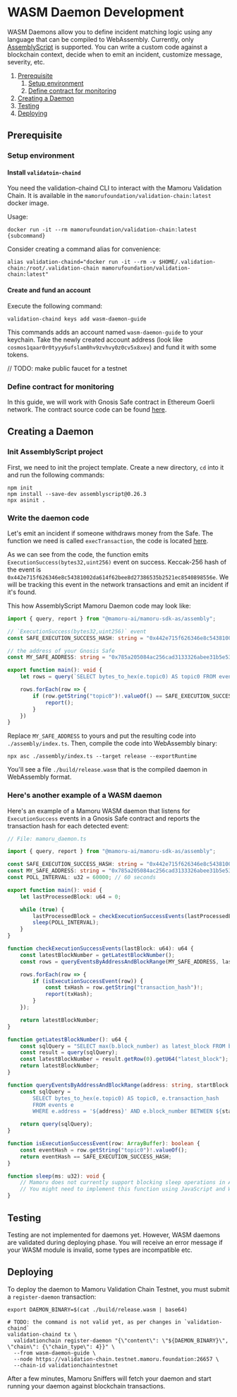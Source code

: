 # WASM Daemon Development

WASM Daemons allow you to define incident matching logic using any language that can be compiled to WebAssembly.
Currently, only [AssemblyScript](https://www.assemblyscript.org/) is supported.
You can write a custom code against a blockchain context, decide when to emit an incident, customize message, severity, etc.

1. [Prerequisite](#prerequisite)
    1. [Setup environment](#setup-environment)
    2. [Define contract for monitoring](#define-contract-for-monitoring)
2. [Creating a Daemon](#creating-a-daemon)
3. [Testing](#testing)
4. [Deploying](#deploying)

## Prerequisite

### Setup environment

#### Install `validatoin-chaind`

You need the validation-chaind CLI to interact with the Mamoru Validation Chain.
It is available in the `mamorufoundation/validation-chain:latest` docker image.

Usage:

```shell
docker run -it --rm mamorufoundation/validation-chain:latest {subcommand}
```

Consider creating a command alias for convenience:

```shell
alias validation-chaind="docker run -it --rm -v $HOME/.validation-chain:/root/.validation-chain mamorufoundation/validation-chain:latest"
```

#### Create and fund an account

Execute the following command:

```shell
validation-chaind keys add wasm-daemon-guide
```

This commands adds an account named `wasm-daemon-guide` to your keychain.
Take the newly created account address (look like `cosmos1qaar0r0tyyy6ufslam0hv9zvhvy0z0cv5x8xev`) and fund it with some tokens.

// TODO: make public faucet for a testnet

### Define contract for monitoring

In this guide, we will work with Gnosis Safe contract in Ethereum Goerli network.
The contract source code can be found [here](https://github.com/safe-global/safe-contracts/tree/main/contracts).

## Creating a Daemon

### Init AssemblyScript project

First, we need to init the project template.
Create a new directory, `cd` into it and run the following commands:
```shell
npm init
npm install --save-dev assemblyscript@0.26.3
npx asinit .
```

### Write the daemon code

Let's emit an incident if someone withdraws money from the Safe.
The function we need is called `execTransaction`, the code is located [here](https://github.com/safe-global/safe-contracts/blob/96a4e280876c33c53a09b5ef6ee78201a101ff58/contracts/Safe.sol#L119-L146).

As we can see from the code, the function emits `ExecutionSuccess(bytes32,uint256)` event on success.
Keccak-256 hash of the event is `0x442e715f626346e8c54381002da614f62bee8d27386535b2521ec8540898556e`.
We will be tracking this event in the network transactions and emit an incident if it's found.

This how AssemblyScript Mamoru Daemon code may look like:
```typescript
import { query, report } from "@mamoru-ai/mamoru-sdk-as/assembly";

// `ExecutionSuccess(bytes32,uint256)` event
const SAFE_EXECUTION_SUCCESS_HASH: string = "0x442e715f626346e8c54381002da614f62bee8d27386535b2521ec8540898556e";

// the address of your Gnosis Safe
const MY_SAFE_ADDRESS: string = "0x785a205084ac256cad3133326abee31b5e53931a";

export function main(): void {
    let rows = query(`SELECT bytes_to_hex(e.topic0) AS topic0 FROM events e WHERE e.address = '${MY_SAFE_ADDRESS}'`);

    rows.forEach(row => {
        if (row.getString("topic0")!.valueOf() == SAFE_EXECUTION_SUCCESS_HASH) {
            report();
        }
    })
}
```
Replace `MY_SAFE_ADDRESS` to yours and put the resulting code into `./assembly/index.ts`.
Then, compile the code into WebAssembly binary:
```shell
npx asc ./assembly/index.ts --target release --exportRuntime
```
You'll see a file `./build/release.wasm` that is the compiled daemon in WebAssembly format.

### Here's another example of a WASM daemon
Here's an example of a Mamoru WASM daemon that listens for `ExecutionSuccess` events in a Gnosis Safe contract and reports the transaction hash for each detected event:

```typescript copy
// File: mamoru_daemon.ts

import { query, report } from "@mamoru-ai/mamoru-sdk-as/assembly";

const SAFE_EXECUTION_SUCCESS_HASH: string = "0x442e715f626346e8c54381002da614f62bee8d27386535b2521ec8540898556e";
const MY_SAFE_ADDRESS: string = "0x785a205084ac256cad3133326abee31b5e53931a";
const POLL_INTERVAL: u32 = 60000; // 60 seconds

export function main(): void {
    let lastProcessedBlock: u64 = 0;

    while (true) {
        lastProcessedBlock = checkExecutionSuccessEvents(lastProcessedBlock);
        sleep(POLL_INTERVAL);
    }
}

function checkExecutionSuccessEvents(lastBlock: u64): u64 {
    const latestBlockNumber = getLatestBlockNumber();
    const rows = queryEventsByAddressAndBlockRange(MY_SAFE_ADDRESS, lastBlock + 1, latestBlockNumber);

    rows.forEach(row => {
        if (isExecutionSuccessEvent(row)) {
            const txHash = row.getString("transaction_hash")!;
            report(txHash);
        }
    });

    return latestBlockNumber;
}

function getLatestBlockNumber(): u64 {
    const sqlQuery = "SELECT max(b.block_number) as latest_block FROM blocks b";
    const result = query(sqlQuery);
    const latestBlockNumber = result.getRow(0).getU64("latest_block");
    return latestBlockNumber;
}

function queryEventsByAddressAndBlockRange(address: string, startBlock: u64, endBlock: u64): ArrayBuffer {
    const sqlQuery = `
        SELECT bytes_to_hex(e.topic0) AS topic0, e.transaction_hash
        FROM events e
        WHERE e.address = '${address}' AND e.block_number BETWEEN ${startBlock} AND ${endBlock}`;

    return query(sqlQuery);
}

function isExecutionSuccessEvent(row: ArrayBuffer): boolean {
    const eventHash = row.getString("topic0")!.valueOf();
    return eventHash == SAFE_EXECUTION_SUCCESS_HASH;
}

function sleep(ms: u32): void {
    // Mamoru does not currently support blocking sleep operations in AssemblyScript.
    // You might need to implement this function using JavaScript and Web Workers or other non-blocking techniques.
}
```

## Testing

Testing are not implemented for daemons yet.
However, WASM daemons are validated during deploying phase.
You will receive an error message if your WASM module is invalid, some types are incompatible etc.

## Deploying

To deploy the daemon to Mamoru Validation Chain Testnet, you must submit a `register-daemon` transaction:

```shell
export DAEMON_BINARY=$(cat ./build/release.wasm | base64)

# TODO: the command is not valid yet, as per changes in `validation-chaind`
validation-chaind tx \
  validationchain register-daemon "{\"content\": \"${DAEMON_BINARY}\", \"chain\": {\"chain_type\": 4}}" \
  --from wasm-daemon-guide \
  --node https://validation-chain.testnet.mamoru.foundation:26657 \
  --chain-id validationchaintestnet
```

After a few minutes, Mamoru Sniffers will fetch your daemon and start running your daemon against blockchain transactions.
